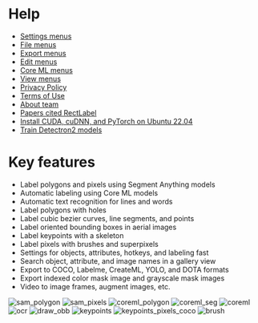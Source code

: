 # Help
- [Settings menus](https://rectlabel.com/settings)
- [File menus](https://rectlabel.com/file)
- [Export menus](https://rectlabel.com/export)
- [Edit menus](https://rectlabel.com/edit)
- [Core ML menus](https://rectlabel.com/coreml)
- [View menus](https://rectlabel.com/view)
- [Privacy Policy](https://rectlabel.com/privacy)
- [Terms of Use](https://rectlabel.com/terms)
- [About team](https://rectlabel.com/about)
- [Papers cited RectLabel](https://rectlabel.com/papers)
- [Install CUDA, cuDNN, and PyTorch on Ubuntu 22.04](https://rectlabel.com/pytorch)
- [Train Detectron2 models](https://rectlabel.com/detectron2)

# Key features
- Label polygons and pixels using Segment Anything models
- Automatic labeling using Core ML models
- Automatic text recognition for lines and words
- Label polygons with holes
- Label cubic bezier curves, line segments, and points
- Label oriented bounding boxes in aerial images
- Label keypoints with a skeleton
- Label pixels with brushes and superpixels
- Settings for objects, attributes, hotkeys, and labeling fast
- Search object, attribute, and image names in a gallery view
- Export to COCO, Labelme, CreateML, YOLO, and DOTA formats
- Export indexed color mask image and grayscale mask images
- Video to image frames, augment images, etc.

![sam_polygon](https://github.com/ryouchinsa/Rectlabel-support/assets/1954306/3574eecf-3097-45d9-851d-bbf7e17e2ed0)
![sam_pixels](https://github.com/ryouchinsa/Rectlabel-support/assets/1954306/9ebbe1a7-fe2f-4dbd-8b97-378f959d37d7)
![coreml_polygon](https://github.com/ryouchinsa/Rectlabel-support/assets/1954306/582a0172-d1b1-47a0-ad2f-c89d6fc1d79a)
![coreml_seg](https://github.com/ryouchinsa/Rectlabel-support/assets/1954306/ac37a13e-0132-4494-8b53-3eff819bf6cc)
![coreml](https://github.com/ryouchinsa/Rectlabel-support/assets/1954306/df32b734-4df0-470e-8483-e60fd372a945)
![ocr](https://github.com/ryouchinsa/Rectlabel-support/assets/1954306/382e6277-bc6c-4835-a74e-5aba983c9a52)
![draw_obb](https://github.com/ryouchinsa/ryouchinsa.github.io/assets/1954306/37c1fdd8-5a68-47ca-9df9-b192ceed171e)
![keypoints](https://github.com/ryouchinsa/Rectlabel-support/assets/1954306/61b055ee-9e37-4260-87c7-36f121b54d6d)
![keypoints_pixels_coco](https://github.com/ryouchinsa/Rectlabel-support/assets/1954306/10b64a2c-c501-475e-abdf-60de0199533a)
![brush](https://github.com/ryouchinsa/Rectlabel-support/assets/1954306/cbb97abb-dd99-4366-ab7a-4a872f671715)
